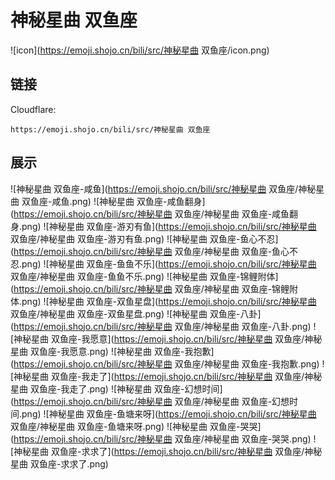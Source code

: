 # 神秘星曲 双鱼座
![icon](https://emoji.shojo.cn/bili/src/神秘星曲 双鱼座/icon.png)
## 链接
Cloudflare:
```
https://emoji.shojo.cn/bili/src/神秘星曲 双鱼座
```
## 展示
![神秘星曲 双鱼座-咸鱼](https://emoji.shojo.cn/bili/src/神秘星曲 双鱼座/神秘星曲 双鱼座-咸鱼.png)
![神秘星曲 双鱼座-咸鱼翻身](https://emoji.shojo.cn/bili/src/神秘星曲 双鱼座/神秘星曲 双鱼座-咸鱼翻身.png)
![神秘星曲 双鱼座-游刃有鱼](https://emoji.shojo.cn/bili/src/神秘星曲 双鱼座/神秘星曲 双鱼座-游刃有鱼.png)
![神秘星曲 双鱼座-鱼心不忍](https://emoji.shojo.cn/bili/src/神秘星曲 双鱼座/神秘星曲 双鱼座-鱼心不忍.png)
![神秘星曲 双鱼座-鱼鱼不乐](https://emoji.shojo.cn/bili/src/神秘星曲 双鱼座/神秘星曲 双鱼座-鱼鱼不乐.png)
![神秘星曲 双鱼座-锦鲤附体](https://emoji.shojo.cn/bili/src/神秘星曲 双鱼座/神秘星曲 双鱼座-锦鲤附体.png)
![神秘星曲 双鱼座-双鱼星盘](https://emoji.shojo.cn/bili/src/神秘星曲 双鱼座/神秘星曲 双鱼座-双鱼星盘.png)
![神秘星曲 双鱼座-八卦](https://emoji.shojo.cn/bili/src/神秘星曲 双鱼座/神秘星曲 双鱼座-八卦.png)
![神秘星曲 双鱼座-我愿意](https://emoji.shojo.cn/bili/src/神秘星曲 双鱼座/神秘星曲 双鱼座-我愿意.png)
![神秘星曲 双鱼座-我抱歉](https://emoji.shojo.cn/bili/src/神秘星曲 双鱼座/神秘星曲 双鱼座-我抱歉.png)
![神秘星曲 双鱼座-我走了](https://emoji.shojo.cn/bili/src/神秘星曲 双鱼座/神秘星曲 双鱼座-我走了.png)
![神秘星曲 双鱼座-幻想时间](https://emoji.shojo.cn/bili/src/神秘星曲 双鱼座/神秘星曲 双鱼座-幻想时间.png)
![神秘星曲 双鱼座-鱼塘来呀](https://emoji.shojo.cn/bili/src/神秘星曲 双鱼座/神秘星曲 双鱼座-鱼塘来呀.png)
![神秘星曲 双鱼座-哭哭](https://emoji.shojo.cn/bili/src/神秘星曲 双鱼座/神秘星曲 双鱼座-哭哭.png)
![神秘星曲 双鱼座-求求了](https://emoji.shojo.cn/bili/src/神秘星曲 双鱼座/神秘星曲 双鱼座-求求了.png)
